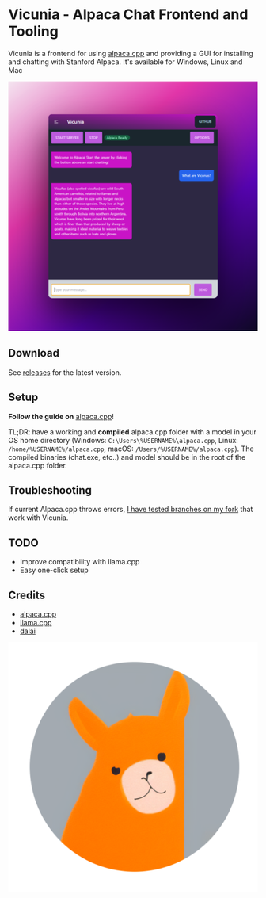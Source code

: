 # Vicunia - Alpaca Chat Frontend and Tooling

Vicunia is a frontend for using [alpaca.cpp](https://github.com/antimatter15/alpaca.cpp) and providing a GUI for installing and chatting with Stanford Alpaca. It's available for Windows, Linux and Mac

![Vicunia](img/vicunia-mockup1.png)

## Download

See [releases](https://github.com/EliasVincent/vicunia/releases) for the latest version.

## Setup

**Follow the guide on** [alpaca.cpp](https://github.com/antimatter15/alpaca.cpp)!

TL;DR: have a working and **compiled** alpaca.cpp folder with a model in your OS home directory (Windows: `C:\Users\%USERNAME%\alpaca.cpp`, Linux: `/home/%USERNAME%/alpaca.cpp`, macOS: `/Users/%USERNAME%/alpaca.cpp`). The compiled binaries (chat.exe, etc..) and model should be in the root of the alpaca.cpp folder.

## Troubleshooting

If current Alpaca.cpp throws errors, [I have tested branches on my fork](https://github.com/EliasVincent/alpaca.cpp/branches) that work with Vicunia.

## TODO

- Improve compatibility with llama.cpp
- Easy one-click setup

## Credits

- [alpaca.cpp](https://github.com/antimatter15/alpaca.cpp)
- [llama.cpp](https://github.com/ggerganov/llama.cpp)
- [dalai](https://github.com/cocktailpeanut/dalai)

![vicunia-logo](img/vicunia-logo.png)

